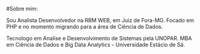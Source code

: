 #Sobre mim:

Sou Analista Desenvolvedor na RBM WEB, em Juiz de Fora-MG.
Focado em PHP e no momento migrando para a área de Ciência de Dados.

Tecnologo em Analise e Desenvolvimento de Sistemas pela UNOPAR.
MBA em Ciência de Dados e Big Data Analytics - Universidade Estácio de Sá.
